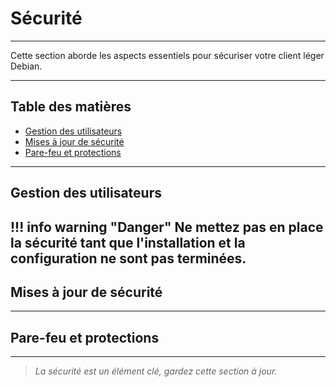 # Sécurité

---

Cette section aborde les aspects essentiels pour sécuriser votre client léger Debian.

---

## Table des matières

- [Gestion des utilisateurs](#gestion-des-utilisateurs)  
- [Mises à jour de sécurité](#mises-à-jour-de-sécurité)  
- [Pare-feu et protections](#pare-feu-et-protections)  

---

## Gestion des utilisateurs

!!! info warning "Danger"
     Ne mettez pas en place la sécurité tant que l'installation et la configuration ne sont pas terminées.
---

## Mises à jour de sécurité

<!-- Contenu à venir -->

---

## Pare-feu et protections

<!-- Contenu à venir -->

---

> *La sécurité est un élément clé, gardez cette section à jour.*
